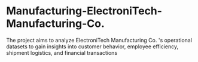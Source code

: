 # Manufacturing-ElectroniTech-Manufacturing-Co.
The project aims to analyze ElectroniTech Manufacturing Co. 's operational datasets to gain insights into customer behavior, employee efficiency, shipment logistics, and financial transactions
